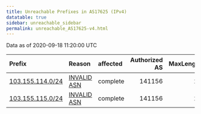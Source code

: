 ```yaml
---
title: Unreachable Prefixes in AS17625 (IPv4)
datatable: true
sidebar: unreachable_sidebar
permalink: unreachable_AS17625-v4.html
---
```


Data as of 2020-09-18 11:20:00 UTC


<div class="datatable-begin"></div>

| Prefix                                                     | Reason                                                                                                  | affected   |   Authorized AS |   MaxLength | Anchor                                       |   unreachable /24s |
|:-----------------------------------------------------------|:--------------------------------------------------------------------------------------------------------|:-----------|----------------:|------------:|:---------------------------------------------|-------------------:|
| [103.155.114.0/24](https://stat.ripe.net/103.155.114.0/24) | [INVALID ASN](https://rpki-validator.ripe.net/announcement-preview?asn=AS17625&prefix=103.155.114.0/24) | complete   |          141156 |          24 | [APNIC](unreachable_APNIC_RPKI_Root-v4.html) |                  1 |
| [103.155.115.0/24](https://stat.ripe.net/103.155.115.0/24) | [INVALID ASN](https://rpki-validator.ripe.net/announcement-preview?asn=AS17625&prefix=103.155.115.0/24) | complete   |          141156 |          24 | [APNIC](unreachable_APNIC_RPKI_Root-v4.html) |                  1 |

<div class="datatable-end"></div>